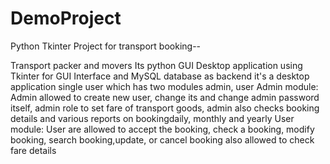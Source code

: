 # DemoProject
Python Tkinter Project for transport booking--

Transport packer and movers Its python GUI Desktop application using Tkinter 
for GUI Interface and MySQL database as backend it's a desktop application 
single user which has two modules admin, user Admin module: Admin allowed to 
create new user, change its and change admin password itself, admin role to 
set fare of transport goods, admin also checks booking details and various 
reports on bookingdaily, monthly and yearly User module: User are allowed to 
accept the booking, check a booking, modify booking, search booking,update, 
or cancel booking also allowed to check fare details

